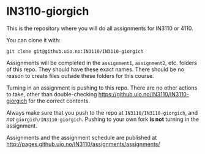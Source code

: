 # IN3110-giorgich

This is the repository where you will do all assignments for IN3110 or 4110.

You can clone it with:

    git clone git@github.uio.no:IN3110/IN3110-giorgich

Assignments will be completed in the `assignment1`, `assignment2`, etc. folders of this repo. They should have these exact names. There should be no reason to create files outside these folders for this course.

Turning in an assignment is pushing to this repo. There are no other actions to take, other than double-checking https://github.uio.no/IN3110/IN3110-giorgich for the correct contents.

Always make sure that you push to the repo at `IN3110/IN3110-giorgich`, and _not_ `giorgich/IN3110-giorgich`. Pushing to your own fork __is not__ turning in the assignment.


Assignments and the assignment schedule are published at http://pages.github.uio.no/IN3110/assignments/assignments/
